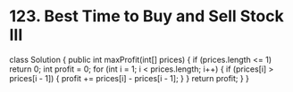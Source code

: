# 123. Best Time to Buy and Sell Stock III

class Solution { public int maxProfit\(int\[\] prices\) { if \(prices.length &lt;= 1\) return 0; int profit = 0; for \(int i = 1; i &lt; prices.length; i++\) { if \(prices\[i\] &gt; prices\[i - 1\]\) { profit += prices\[i\] - prices\[i - 1\]; } } return profit; } }

